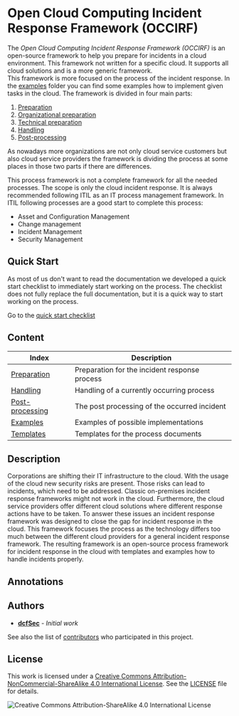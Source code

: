 # Open Cloud Computing Incident Response Framework (OCCIRF)
The *Open Cloud Computing Incident Response Framework (OCCIRF)* is an open-source framework to help you prepare for
incidents in a cloud environment. This framework not written for a specific cloud. It supports all cloud solutions and
is a more generic framework.  
This framework is more focused on the process of the incident response. In the [examples](examples) folder you can find
some examples how to implement given tasks in the cloud. The framework is divided in four main parts:

1. [Preparation](preparation)
1. [Organizational preparation](preparation/organisational.md)
2. [Technical preparation](preparation/technical.md)
2. [Handling](handling)
3. [Post-processing](post)

As nowadays more organizations are not only cloud service customers but also cloud service providers the framework is
dividing the process at some places in those two parts if there are differences.

This process framework is not a complete framework for all the needed processes. The scope is only the cloud incident
response. It is always recommended following ITIL as an IT process management framework. In ITIL following processes are
a good start to complete this process:
- Asset and Configuration Management
- Change management
- Incident Management
- Security Management

## Quick Start
As most of us don't want to read the documentation we developed a quick start checklist to immediately start working on
the process. The checklist does not fully replace the full documentation, but it is a quick way to start working on the
process.

Go to the [quick start checklist](quickStart.md)

## Content

| Index | Description |
| -------------------------- | --------------------------------------------- |
| [Preparation](preparation) | Preparation for the incident response process |
| [Handling](handling) | Handling of a currently occurring process |
| [Post-processing](post) | The post processing of the occurred incident |
| [Examples](examples) | Examples of possible implementations |
| [Templates](templates) | Templates for the process documents |

## Description
Corporations are shifting their IT infrastructure to the cloud.
With the usage of the cloud new security risks are present.
Those risks can lead to incidents, which need to be addressed.
Classic on-premises incident response frameworks might not work in the cloud.
Furthermore, the cloud service providers offer different cloud solutions where different response actions have to be taken.
To answer these issues an incident response framework was designed to close the gap for incident response in the cloud.
This framework focuses the process as the technology differs too much between the different cloud providers for a general incident response framework.
The resulting framework is an open-source process framework for incident response in the cloud with templates and examples how to handle incidents properly.

## Annotations

## Authors

* **[dcfSec](https://github.com/dcfSec)** - *Initial work*

See also the list of
[contributors](https://github.com/OCCIRF/OpenCloudComputingIncidentResponseFramework/contributors) who
participated in this project.

## License
This work is licensed under a [Creative Commons Attribution-NonCommercial-ShareAlike 4.0 International License](http://creativecommons.org/licenses/by-nc-sa/4.0/).
See the [LICENSE](LICENSE.md) file for details.

![Creative Commons Attribution-ShareAlike 4.0 International License](https://i.creativecommons.org/l/by-nc-sa/4.0/88x31.png)
